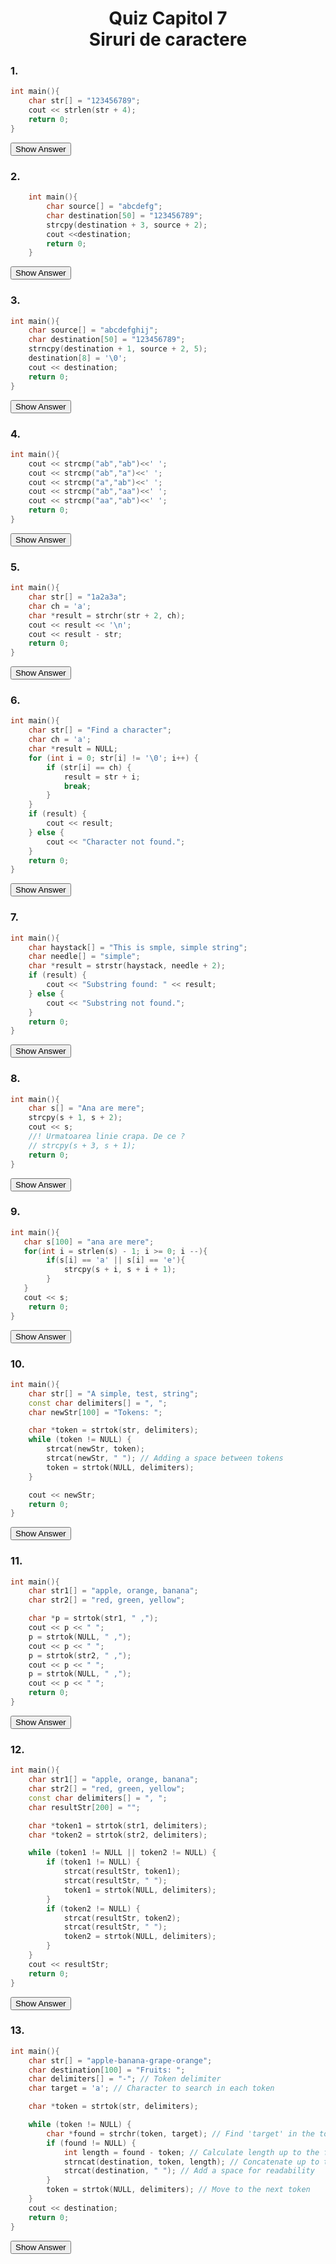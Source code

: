 <h1 align="center">Quiz Capitol 7<br> Siruri de caractere</h1>

### 1.
```cpp
int main(){
    char str[] = "123456789";
    cout << strlen(str + 4);
    return 0;
}
```
<button onclick="toggleAnswer('answer1')" class="show-answer">Show Answer</button>
<div id="answer1" class="answer" style="display:none">
    5
</div>

### 2.
```cpp
    int main(){
        char source[] = "abcdefg";
        char destination[50] = "123456789";
        strcpy(destination + 3, source + 2);
        cout <<destination;
        return 0;
    }
```
<button onclick="toggleAnswer('answer2')" class="show-answer">Show Answer</button>
<div id="answer2" class="answer" style="display:none">
    123cdefg
</div>

### 3.
```cpp
int main(){
    char source[] = "abcdefghij";
    char destination[50] = "123456789";
    strncpy(destination + 1, source + 2, 5);
    destination[8] = '\0';
    cout << destination;
    return 0;
}
```
<button onclick="toggleAnswer('answer3')" class="show-answer">Show Answer</button>
<div id="answer3" class="answer" style="display:none">
    1cdefg78
</div>

### 4.
```cpp
int main(){
    cout << strcmp("ab","ab")<<' ';
    cout << strcmp("ab","a")<<' ';
    cout << strcmp("a","ab")<<' ';
    cout << strcmp("ab","aa")<<' ';
    cout << strcmp("aa","ab")<<' ';
    return 0;
}
```
<button onclick="toggleAnswer('answer4')" class="show-answer">Show Answer</button>
<div id="answer4" class="answer" style="display:none">
    0 1 -1 1 -1
</div>


### 5.
```cpp
int main(){
    char str[] = "1a2a3a";
    char ch = 'a';
    char *result = strchr(str + 2, ch);
    cout << result << '\n';
    cout << result - str;
    return 0;
}
```
<button onclick="toggleAnswer('answer5')" class="show-answer">Show Answer</button>
<div id="answer5" class="answer" style="display:none">
a3a

3
</div>


### 6.
```cpp
int main(){
    char str[] = "Find a character";
    char ch = 'a';
    char *result = NULL;
    for (int i = 0; str[i] != '\0'; i++) {
        if (str[i] == ch) {
            result = str + i;
            break;
        }
    }
    if (result) {
        cout << result;
    } else {
        cout << "Character not found.";
    }
    return 0;
}
```
<button onclick="toggleAnswer('answer6')" class="show-answer">Show Answer</button>
<div id="answer6" class="answer" style="display:none">
    a character
</div>


### 7.
```cpp
int main(){
    char haystack[] = "This is smple, simple string";
    char needle[] = "simple";
    char *result = strstr(haystack, needle + 2);
    if (result) {
        cout << "Substring found: " << result;
    } else {
        cout << "Substring not found.";
    }
    return 0;
}
```
<button onclick="toggleAnswer('answer7')" class="show-answer">Show Answer</button>
<div id="answer7" class="answer" style="display:none">
Substring found: mple, simple string
</div>


### 8.
```cpp
int main(){
    char s[] = "Ana are mere";
    strcpy(s + 1, s + 2);
    cout << s;
    //! Urmatoarea linie crapa. De ce ?
    // strcpy(s + 3, s + 1);
    return 0;
}
```
<button onclick="toggleAnswer('answer8')" class="show-answer">Show Answer</button>
<div id="answer8" class="answer" style="display:none">
Aa are mere

---
Linia strcpy(s + 3, s + 1); provoacă erori pentru că mută date dintr-o zonă a șirului s într-o altă zonă care se suprapune peste prima. Daca folosesti strcpy pe acelasi string primul pointer trebuie sa fie mai mic ca al doilea
</div>

### 9.
```cpp
int main(){
   char s[100] = "ana are mere";
   for(int i = strlen(s) - 1; i >= 0; i --){
        if(s[i] == 'a' || s[i] == 'e'){
            strcpy(s + i, s + i + 1);
        }
   }
   cout << s;
    return 0;
}
```
<button onclick="toggleAnswer('answer9')" class="show-answer">Show Answer</button>
<div id="answer9" class="answer" style="display:none">
    n r mr
</div>

### 10.
```cpp
int main(){
    char str[] = "A simple, test, string";
    const char delimiters[] = ", ";
    char newStr[100] = "Tokens: ";

    char *token = strtok(str, delimiters);
    while (token != NULL) {
        strcat(newStr, token);
        strcat(newStr, " "); // Adding a space between tokens
        token = strtok(NULL, delimiters);
    }

    cout << newStr;
    return 0;
}
```
<button onclick="toggleAnswer('answer10')" class="show-answer">Show Answer</button>
<div id="answer10" class="answer" style="display:none">
Tokens: A simple test string
</div>

### 11.
```cpp
int main(){
    char str1[] = "apple, orange, banana";
    char str2[] = "red, green, yellow";

    char *p = strtok(str1, " ,");
    cout << p << " ";
    p = strtok(NULL, " ,");
    cout << p << " ";
    p = strtok(str2, " ,");
    cout << p << " ";
    p = strtok(NULL, " ,");
    cout << p << " ";
    return 0;
}
```
<button onclick="toggleAnswer('answer11')" class="show-answer">Show Answer</button>
<div id="answer11" class="answer" style="display:none">
apple
orange
red
green
</div>

### 12.
```cpp
int main(){
    char str1[] = "apple, orange, banana";
    char str2[] = "red, green, yellow";
    const char delimiters[] = ", ";
    char resultStr[200] = "";

    char *token1 = strtok(str1, delimiters);
    char *token2 = strtok(str2, delimiters);

    while (token1 != NULL || token2 != NULL) {
        if (token1 != NULL) {
            strcat(resultStr, token1);
            strcat(resultStr, " ");
            token1 = strtok(NULL, delimiters);
        }
        if (token2 != NULL) {
            strcat(resultStr, token2);
            strcat(resultStr, " ");
            token2 = strtok(NULL, delimiters);
        }
    }
    cout << resultStr;
    return 0;
}
```
<button onclick="toggleAnswer('answer12')" class="show-answer">Show Answer</button>
<div id="answer12" class="answer" style="display:none">
apple red green yellow
</div>


### 13.
```cpp
int main(){
    char str[] = "apple-banana-grape-orange";
    char destination[100] = "Fruits: ";
    char delimiters[] = "-"; // Token delimiter
    char target = 'a'; // Character to search in each token

    char *token = strtok(str, delimiters);

    while (token != NULL) {
        char *found = strchr(token, target); // Find 'target' in the token
        if (found != NULL) {
            int length = found - token; // Calculate length up to the found character
            strncat(destination, token, length); // Concatenate up to the found character
            strcat(destination, " "); // Add a space for readability
        }
        token = strtok(NULL, delimiters); // Move to the next token
    }
    cout << destination;
    return 0;
}
```
<button onclick="toggleAnswer('answer13')" class="show-answer">Show Answer</button>
<div id="answer13" class="answer" style="display:none">
Fruits:  b gr or
</div>



